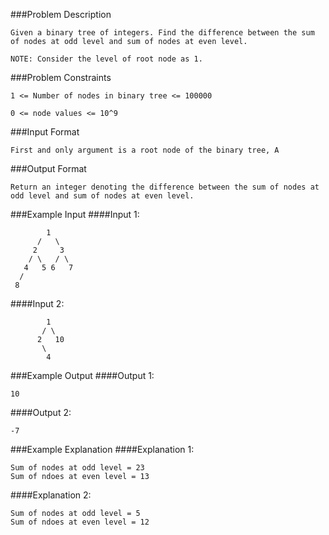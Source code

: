 ###Problem Description
```
Given a binary tree of integers. Find the difference between the sum of nodes at odd level and sum of nodes at even level.

NOTE: Consider the level of root node as 1.
```


###Problem Constraints
```
1 <= Number of nodes in binary tree <= 100000

0 <= node values <= 10^9
```


###Input Format
```
First and only argument is a root node of the binary tree, A
```



###Output Format
```
Return an integer denoting the difference between the sum of nodes at odd level and sum of nodes at even level.
```


###Example Input
####Input 1:

```
        1
      /   \
     2     3
    / \   / \
   4   5 6   7
  /
 8

```
####Input 2:

```
        1
       / \
      2   10
       \
        4

```
###Example Output
####Output 1:

```
10
```
####Output 2:

```
-7
```


###Example Explanation
####Explanation 1:

```
Sum of nodes at odd level = 23
Sum of ndoes at even level = 13
```
####Explanation 2:

```
Sum of nodes at odd level = 5
Sum of ndoes at even level = 12
```